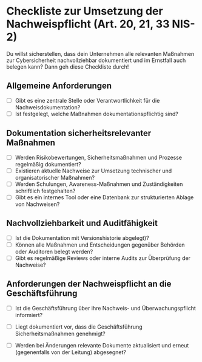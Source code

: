 # Checkliste zur Umsetzung der Nachweispflicht (Art. 20, 21, 33 NIS-2)

Du willst sicherstellen, dass dein Unternehmen alle relevanten Maßnahmen zur Cybersicherheit nachvollziehbar dokumentiert und im Ernstfall auch belegen kann? Dann geh diese Checkliste durch!

## Allgemeine Anforderungen

- [ ] Gibt es eine zentrale Stelle oder Verantwortlichkeit für die Nachweisdokumentation?
- [ ] Ist festgelegt, welche Maßnahmen dokumentationspflichtig sind?

## Dokumentation sicherheitsrelevanter Maßnahmen

- [ ] Werden Risikobewertungen, Sicherheitsmaßnahmen und Prozesse regelmäßig dokumentiert?
- [ ] Existieren aktuelle Nachweise zur Umsetzung technischer und organisatorischer Maßnahmen?
- [ ] Werden Schulungen, Awareness-Maßnahmen und Zuständigkeiten schriftlich festgehalten?
- [ ] Gibt es ein internes Tool oder eine Datenbank zur strukturierten Ablage von Nachweisen?

## Nachvollziehbarkeit und Auditfähigkeit

- [ ] Ist die Dokumentation mit Versionshistorie abgelegt)?
- [ ] Können alle Maßnahmen und Entscheidungen gegenüber Behörden oder Auditoren belegt werden?
- [ ] Gibt es regelmäßige Reviews oder interne Audits zur Überprüfung der Nachweise?

## Anforderungen der Nachweispflicht an die Geschäftsführung

- [ ] Ist die Geschäftsführung über ihre Nachweis- und Überwachungspflicht informiert?
- [ ] Liegt dokumentiert vor, dass die Geschäftsführung Sicherheitsmaßnahmen genehmigt?
- [ ] Werden bei Änderungen relevante Dokumente aktualisiert und erneut (gegenenfalls von der Leitung) abgesegnet?

